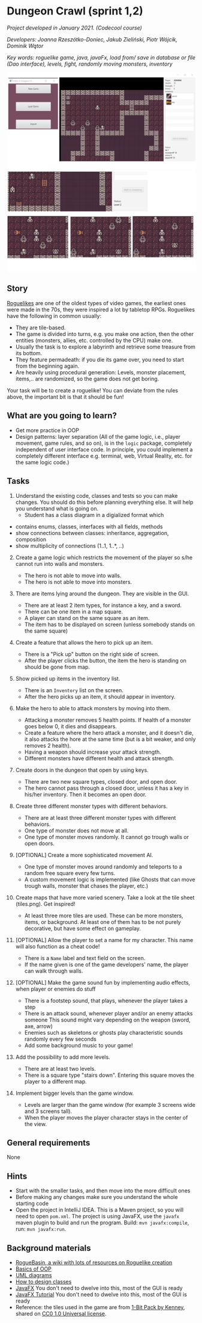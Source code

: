 # Dungeon Crawl (sprint 1,2)

_Project developed in January 2021. (Codecool course)_ 

_Developers: Joanna Rzeszótko-Doniec, Jakub Zieliński, Piotr Wójcik, Dominik Wątor_

_Key words: roguelike game, java, javaFx, load from/ save in database or file (Dao interface), levels, fight, randomly moving monsters, inventory_


![new-game](printscreens/new_game.png)
![monsters-moving](printscreens/monsters_moving.png)

## Story

[Roguelikes](https://en.wikipedia.org/wiki/Roguelike) are one of the oldest
types of video games, the earliest ones were made in the 70s, they were inspired
a lot by tabletop RPGs. Roguelikes have the following in common usually:

- They are tile-based.
- The game is divided into turns, e.g. you make one action, then the other
  entities (monsters, allies, etc. controlled by the CPU) make one.
- Usually the task is to explore a labyrinth and retrieve some treasure from its
  bottom.
- They feature permadeath: if you die its game over, you need to start from the
  beginning again.
- Are heavily using procedural generation: Levels, monster placement, items,..
  are randomized, so the game does not get boring.

Your task will be to create a roguelike! You can deviate from the rules above,
the important bit is that it should be fun!

## What are you going to learn?

- Get more practice in OOP
- Design patterns: layer separation (All of the game logic, i.e., player
  movement, game rules, and so on), is in the `logic` package, completely
  independent of user interface code. In principle, you could implement a
  completely different interface e.g. terminal, web, Virtual Reality, etc. for
  the same logic code.)

## Tasks

1. Understand the existing code, classes and tests so you can make changes. You should do this before planning everything else. It will help you understand what is going on.
    - Student has a class diagram in a digialized format which 
- contains enums, classes, interfaces with all fields, methods
- show connections between classes: inheritance, aggregation, composition
- show multiplicity of connections (1..1, 1..*, *..*)

2. Create a game logic which restricts the movement of the player so s/he cannot run into walls and monsters.
    - The hero is not able to move into walls.
    - The hero is not able to move into monsters.

3. There are items lying around the dungeon. They are visible in the GUI.
    - There are at least 2 item types, for instance a key, and a sword.
    - There can be one item in a map square.
    - A player can stand on the same square as an item.
    - The item has to be displayed on screen (unless somebody stands on the same square)

4. Create a feature that allows the hero to pick up an item.
    - There is a "Pick up" button on the right side of screen.
    - After the player clicks the button, the item the hero is standing on should be gone from map.

5. Show picked up items in the inventory list.
    - There is an `Inventory` list on the screen.
    - After the hero picks up an item, it should appear in inventory.

6. Make the hero to able to attack monsters by moving into them.
    - Attacking a monster removes 5 health points. If health of a monster goes below 0, it dies and disappears.
    - Create a feature where the hero attack a monster, and it doesn't die, it also attacks the hore at the same time (but is a bit weaker, and only removes 2 health).
    - Having a weapon should increase your attack strength.
    - Different monsters have different health and attack strength.

7. Create doors in the dungeon that open by using keys.
    - There are two new square types, closed door, and open door.
    - The hero cannot pass through a closed door, unless it has a key in his/her inventory. Then it becomes an open door.

8. Create three different monster types with different behaviors.
    - There are at least three different monster types with different behaviors.
    - One type of monster does not move at all.
    - One type of monster moves randomly. It cannot go trough walls or open doors.

9. [OPTIONAL] Create a more sophisticated movement AI.
    - One type of monster moves around randomly and teleports to a random free square every few turns.
    - A custom movement logic is implemented (like Ghosts that can move trough walls, monster that chases the player, etc.)

10. Create maps that have more varied scenery. Take a look at the tile sheet (tiles.png). Get inspired!
    - At least three more tiles are used. These can be more monsters, items, or background. At least one of them has to be not purely decorative, but have some effect on gameplay.

11. [OPTIONAL] Allow the player to set a name for my character. This name will also function as a cheat code!
    - There is a `Name` label and text field on the screen.
    - If the name given is one of the game developers' name, the player can walk through walls.

12. [OPTIONAL] Make the game sound fun by implementing audio effects, when player or enemies do stuff
    - There is a footstep sound, that plays, whenever the player takes a step
    - There is an attack sound, whenever player and/or an enemy attacks someone This sound might vary depending on the weapon (sword, axe, arrow)
    - Enemies such as skeletons or ghosts play characteristic sounds randomly every few seconds
    - Add some background music to your game!

13. Add the possibility to add more levels.
    - There are at least two levels.
    - There is a square type "stairs down". Entering this square moves the player to a different map.

14. Implement bigger levels than the game window.
    - Levels are larger than the game window (for example 3 screens wide and 3 screens tall).
    - When the player moves the player character stays in the center of the view.

## General requirements

None

## Hints

- Start with the smaller tasks, and then move into the more difficult ones
- Before making any changes make sure you understand the whole starting code
- Open the project in IntelliJ IDEA. This is a Maven project, so you will need to
open `pom.xml`. The project is using JavaFX, use the `javafx` maven plugin to
build and run the program. Build: `mvn javafx:compile`, run: `mvn javafx:run`.


## Background materials

- <i class="far fa-book-open"></i> [RogueBasin, a wiki with lots of resources on Roguelike creation](http://roguebasin.com/index.php?title=Articles)
- <i class="far fa-exclamation"></i> [Basics of OOP](project/curriculum/materials/pages/oop/basics-of-object-oriented-programming.md)
- <i class="far fa-exclamation"></i> [UML diagrams](project/curriculum/materials/pages/general/uml-unified-modeling-language.md)
- <i class="far fa-exclamation"></i> [How to design classes](project/curriculum/materials/pages/java/how-to-design-classes.md)
- <i class="far fa-book-open"></i> [JavaFX](https://en.wikipedia.org/wiki/JavaFX) You don't need to dwelve into this, most of the GUI is ready
- <i class="far fa-book-open"></i> [JavaFX Tutorial](http://tutorials.jenkov.com/javafx/index.html) You don't need to dwelve into this, most of the GUI is ready
- Reference: the tiles used in the game are from [1-Bit Pack by Kenney](https://kenney.nl/assets/bit-pack), shared on [CC0 1.0 Universal license](https://creativecommons.org/publicdomain/zero/1.0/).
